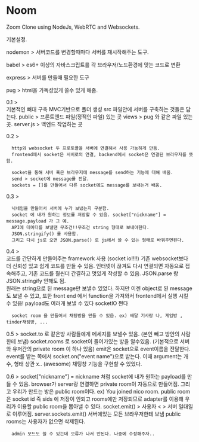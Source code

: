 # Noom

Zoom Clone using NodeJs, WebRTC and Websockets.

기본설정.

nodemon > 서버코드를 변경할때마다 서버를 재시작해주는 도구.

babel > es6+ 이상의 자바스크립트를 각 브라우저/노드환경에 맞는 코드로 변환 

express > 서버를 만들때 필요한 도구 

pug > html을 가독성있게 쓸수 있게 해줌.

0.1 >   
      기본적인 뼈대 구축 MVC기반으로 폴더 생성
      src 파일안에 서버를 구축하는 것들은 담는다.
      public > 프론트엔드 파일(정적인 파일) 있는 곳
      views > pug 와 같은 파일 있는곳.
      server.js > 백엔드 작업하는 곳 

0.2 > 

      http와 websocket 두 프로토콜을 서버에 연결해서 사용 가능하게 만듬.
      frontend에서 socket은 서버로의 연결, backend에서 socket은 연결된 브라우저를 뜻함.
    
      socket을 통해 서버 혹은 브라우저에 message를 send하는 기능에 대해 배움.
      send > socket에 message를 전달.
      sockets = []를 만들어서 다른 socket에도 message를 보내는거 배움. 

0.3 > 

      닉네임을 만들어서 서버에 누가 보냈는지 구분함.
      socket 에 내가 원하는 정보를 저장할 수 있음. socket["nickname"] = message.payload 가 그 예.
      API에 데이터를 보낼땐 무조건!!무조건 string 형태로 보내야한다.
      JSON.stringify() 를 사용함.
      그리고 다시 js로 오면 JSON.parse() 로 js에서 쓸 수 있는 형태로 바꿔주면된다.

0.4 >  
      코드를 간단하게 만들어주는 framework 사용 (socket io!!!!)
      기존 websocket보다 더 신뢰성 있고 쉽게 코드를 만들 수 있음.
      인터넷이 끊겨도 다시 연결되면 자동으로 접속해주고, 기존 코드를 훨씬더 간결하고 멋있게 작성할 수 있음.
      JSON.parse 랑 JSON.stringify 안해도 됨.   
      원래는 string으로 된 message만 보낼수 있었다.
      하지만 이젠 object로 된 message도 보낼 수 있고, 또한 front end 에서 function을 가져와서 
      frontend에서 실행 시킬 수 있음! payload도 여러개 보낼 수 있다
      socketIO 쩐다

      socket room 을 만들어서 채팅방을 만들 수 있음. ex) 배달 기사랑 나, 게임방 , tinder채팅방, ...
      
0.5 >
      socket.to 로 같은방 사람들에게 메세지를 보낼수 있음. (본인 빼고 방안의 사람한테 보냄)
      socket.rooms 로 socket이 들어가있는 방을 알수있음. (기본적으로 서버와 유저간의 private room 이 하나 있음)
      emit은 socket으로 event이름을 전달한다.
      event를 받는 쪽에서 socket.on("event name")으로 받는다. 
      이때 argument는 개수, 형태 상관 x.. (awesome) 
      채팅창 기능을 구현할 수 있었다.

0.6 > 
      socket["nickname"] = nickname 처럼 socket에 내가 원하는 payload를 만들 수 있음.
      browser가 server랑 연결하면 private room이 자동으로 만들어짐. 
      그리고 우리가 만드는 방은 public room이다. ex) You joined nico room.
      public room은 socket id 즉 sids 에 저장이 안되고 rooms에만 저장되므로 
      adapter를 이용해 우리가 이용할 public room을 뽑아낼 수 있다.
      socket.emit() >  사용자 < > 서버 일대일로 이루어짐.
      server.sockets.emit() 서버에있는 모든 브라우저한테 보냄 
      public rooms는 사용자가 없으면 삭제된다.
      
      admin 모드도 쓸 수 있는데 오류가 나서 안된다. 나중에 수정해주자..
      